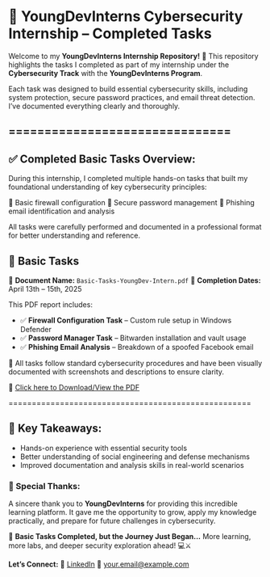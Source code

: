 # 📌 YoungDevInterns Cybersecurity Internship – Completed Tasks

Welcome to my **YoungDevInterns Internship Repository!** 🚀
This repository highlights the tasks I completed as part of my internship under the **Cybersecurity Track** with the **YoungDevInterns Program**.

Each task was designed to build essential cybersecurity skills, including system protection, secure password practices, and email threat detection. I’ve documented everything clearly and thoroughly.

## ===============================

## ✅ Completed Basic Tasks Overview:

During this internship, I completed multiple hands-on tasks that built my foundational understanding of key cybersecurity principles:

🔐 Basic firewall configuration
🔐 Secure password management
🔐 Phishing email identification and analysis

All tasks were carefully performed and documented in a professional format for better understanding and reference.

## 📁 Basic Tasks

📄 **Document Name:** `Basic-Tasks-YoungDev-Intern.pdf`
📅 **Completion Dates:** April 13th – 15th, 2025

This PDF report includes:

- ✅ **Firewall Configuration Task** – Custom rule setup in Windows Defender
- ✅ **Password Manager Task** – Bitwarden installation and vault usage
- ✅ **Phishing Email Analysis** – Breakdown of a spoofed Facebook email

📌 All tasks follow standard cybersecurity procedures and have been visually documented with screenshots and descriptions to ensure clarity.

🔗 [Click here to Download/View the PDF](./Basic-Tasks-YoungDev-Intern.pdf)

====================================================

## 📝 Key Takeaways:

- Hands-on experience with essential security tools
- Better understanding of social engineering and defense mechanisms
- Improved documentation and analysis skills in real-world scenarios

### 🙌 Special Thanks:

A sincere thank you to **YoungDevInterns** for providing this incredible learning platform. It gave me the opportunity to grow, apply my knowledge practically, and prepare for future challenges in cybersecurity.

🔐 **Basic Tasks Completed, but the Journey Just Began...**
More learning, more labs, and deeper security exploration ahead! 💻⚔️

**Let’s Connect:**
🔗 [LinkedIn](https://www.linkedin.com/in/your-profile)
📧 your.email@example.com
